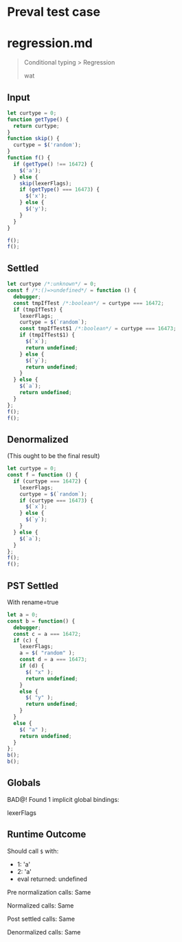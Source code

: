 # Preval test case

# regression.md

> Conditional typing > Regression
>
> wat

## Input

`````js filename=intro
let curtype = 0;
function getType() {
  return curtype;
}
function skip() {
  curtype = $('random');
}
function f() {
  if (getType() !== 16472) {
    $('a');
  } else {
    skip(lexerFlags);
    if (getType() === 16473) {
      $('x');
    } else {
      $('y');
    }
  }
}

f();
f();
`````


## Settled


`````js filename=intro
let curtype /*:unknown*/ = 0;
const f /*:()=>undefined*/ = function () {
  debugger;
  const tmpIfTest /*:boolean*/ = curtype === 16472;
  if (tmpIfTest) {
    lexerFlags;
    curtype = $(`random`);
    const tmpIfTest$1 /*:boolean*/ = curtype === 16473;
    if (tmpIfTest$1) {
      $(`x`);
      return undefined;
    } else {
      $(`y`);
      return undefined;
    }
  } else {
    $(`a`);
    return undefined;
  }
};
f();
f();
`````


## Denormalized
(This ought to be the final result)

`````js filename=intro
let curtype = 0;
const f = function () {
  if (curtype === 16472) {
    lexerFlags;
    curtype = $(`random`);
    if (curtype === 16473) {
      $(`x`);
    } else {
      $(`y`);
    }
  } else {
    $(`a`);
  }
};
f();
f();
`````


## PST Settled
With rename=true

`````js filename=intro
let a = 0;
const b = function() {
  debugger;
  const c = a === 16472;
  if (c) {
    lexerFlags;
    a = $( "random" );
    const d = a === 16473;
    if (d) {
      $( "x" );
      return undefined;
    }
    else {
      $( "y" );
      return undefined;
    }
  }
  else {
    $( "a" );
    return undefined;
  }
};
b();
b();
`````


## Globals


BAD@! Found 1 implicit global bindings:

lexerFlags


## Runtime Outcome


Should call `$` with:
 - 1: 'a'
 - 2: 'a'
 - eval returned: undefined

Pre normalization calls: Same

Normalized calls: Same

Post settled calls: Same

Denormalized calls: Same

